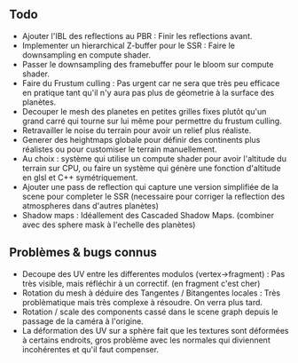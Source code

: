 ## Todo

- Ajouter l'IBL des reflections au PBR : Finir les reflections avant.
- Implementer un hierarchical Z-buffer pour le SSR : Faire le downsampling en compute shader.
- Passer le downsampling des framebuffer pour le bloom sur compute shader.
- Faire du Frustum culling : Pas urgent car ne sera que très peu efficace en pratique tant qu'il n'y aura pas plus de géometrie à la surface des planètes.
- Decouper le mesh des planetes en petites grilles fixes plutôt qu'un grand carré qui tourne sur lui même pour permettre du frustum culling.
- Retravailler le noise du terrain pour avoir un relief plus réaliste.
- Generer des heightmaps globale pour définir des continents plus réalistes ou pour customiser le terrain manuellement.
- Au choix : système qui utilise un compute shader pour avoir l'altitude du terrain sur CPU, ou faire un système qui génère une fonction d'altitude en glsl et C++ symétriquement.
- Ajouter une pass de reflection qui capture une version simplifiée de la scene pour completer le SSR (necessaire pour corriger la reflection des atmospheres dans d'autres planètes)
- Shadow maps : Idéallement des Cascaded Shadow Maps. (combiner avec des sphere mask à l'echelle des planètes)

## Problèmes & bugs connus

- Decoupe des UV entre les differentes modulos (vertex->fragment) : Pas très visible, mais réfléchir à un correctif. (en fragment c'est cher)
- Rotation du mesh à déduire des Tangentes / Bitangentes locales : Très problèmatique mais très complexe à résoudre. On verra plus tard.
- Rotation / scale des components cassé dans le scene graph depuis le passage de la caméra à l'origine.
- La déformation des UV sur a sphère fait que les textures sont déformées à certains endroits, gros problème avec les normales qui diviennent incohérentes et qu'il faut compenser.